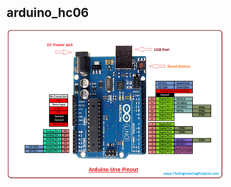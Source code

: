 # arduino_hc06

![Alt text](https://github.com/KhairulIzwan/arduino_hc06/blob/master/img/Introduction-to-Arduino-UNO.png)

